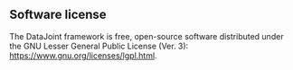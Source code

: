 ## Software license

The DataJoint framework is free, open-source software distributed under the GNU Lesser General Public License (Ver. 3): https://www.gnu.org/licenses/lgpl.html.
